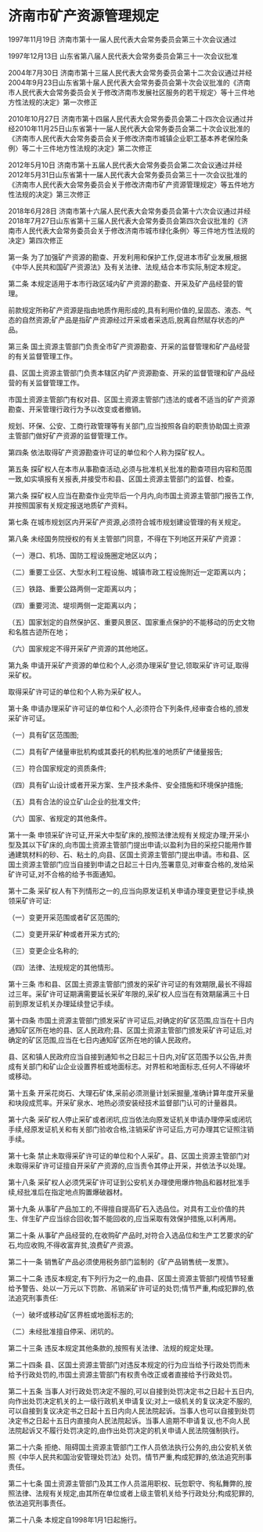 # 济南市矿产资源管理规定

1997年11月19日 济南市第十一届人民代表大会常务委员会第三十次会议通过

1997年12月13日 山东省第八届人民代表大会常务委员会第三十一次会议批准

2004年7月30日 济南市第十三届人民代表大会常务委员会第十二次会议通过并经2004年9月23日山东省第十届人民代表大会常务委员会第十次会议批准的《济南市人民代表大会常务委员会关于修改济南市发展社区服务的若干规定〉等十三件地方性法规的决定》第一次修正

2010年10月27日 济南市第十四届人民代表大会常务委员会第二十四次会议通过并经2010年11月25日山东省第十一届人民代表大会常务委员会第二十次会议批准的《济南市人民代表大会常务委员会关于修改济南市城镇企业职工基本养老保险条例〉等二十三件地方性法规的决定》第二次修正

2012年5月10日 济南市第十五届人民代表大会常务委员会第二次会议通过并经2012年5月31日山东省第十一届人民代表大会常务委员会第三十一次会议批准的《济南市人民代表大会常务委员会关于修改济南市矿产资源管理规定〉等五件地方性法规的决定》第三次修正

2018年6月28日 济南市第十六届人民代表大会常务委员会第十六次会议通过并经2018年7月27日山东省第十三届人民代表大会常务委员会第四次会议批准的《济南市人民代表大会常务委员会关于修改济南市城市绿化条例〉等三件地方性法规的决定》第四次修正



第一条 为了加强矿产资源的勘查、开发利用和保护工作,促进本市矿业发展,根据《中华人民共和国矿产资源法》及有关法律、法规,结合本市实际,制定本规定。

第二条 本规定适用于本市行政区域内矿产资源的勘查、开采及矿产品经营的管理。

前款规定所称矿产资源是指由地质作用形成的,具有利用价值的,呈固态、液态、气态的自然资源;矿产品是指矿产资源经过开采或者采选后,脱离自然赋存状态的产品。

第三条 国土资源主管部门负责全市矿产资源勘查、开采的监督管理和矿产品经营的有关监督管理工作。

县、区国土资源主管部门负责本辖区内矿产资源勘查、开采的监督管理和矿产品经营的有关监督管理工作。

市国土资源主管部门有权对县、区国土资源主管部门违法的或者不适当的矿产资源勘查、开采管理行政行为予以改变或者撤销。

规划、环保、公安、工商行政管理等有关部门,应当按照各自的职责协助国土资源主管部门做好矿产资源的监督管理工作。 

第四条 依法取得矿产资源勘查许可证的单位和个人称为探矿权人。

第五条 探矿权人在本市从事勘查活动,必须与批准机关批准的勘查项目内容和范围一致,如实填报有关报表,并接受市和县、区国土资源主管部门的监督、检查。

第六条 探矿权人应当在勘查作业完毕后一个月内,向市国土资源主管部门报告工作,并按照国家有关规定报送地质矿产资料。

第七条 在城市规划区内开采矿产资源,必须符合城市规划建设管理的有关规定。

第八条 未经国务院授权的有关主管部门同意，不得在下列地区开采矿产资源：

（一）港口、机场、国防工程设施圈定地区以内；

（二）重要工业区、大型水利工程设施、城镇市政工程设施附近一定距离以内；

（三）铁路、重要公路两侧一定距离以内；

（四）重要河流、堤坝两侧一定距离以内；

（五）国家划定的自然保护区、重要风景区、国家重点保护的不能移动的历史文物和名胜古迹所在地；

（六）国家规定不得开采矿产资源的其他地区。

第九条 申请开采矿产资源的单位和个人,必须办理采矿登记,领取采矿许可证,取得采矿权。

取得采矿许可证的单位和个人称为采矿权人。 

第十条 申请办理采矿许可证的单位和个人,必须符合下列条件,经审查合格的,颁发采矿许可证。

（一）具有矿区范围图;

（二）具有矿产储量审批机构或其委托的机构批准的地质矿产储量报告;

（三）符合国家规定的资质条件;

（四）具有矿山设计或者开采方案、生产技术条件、安全措施和环境保护措施;

（五）具有合法的设立矿山企业的批准文件;

（六）国家、省规定的其他条件。

第十一条 申领采矿许可证,开采大中型矿床的,按照法律法规有关规定办理;开采小型及其以下矿床的,向市国土资源主管部门提出申请;以盈利为目的采挖只能用作普通建筑材料的砂、石、粘土的,向县、区国土资源主管部门提出申请。市和县、区国土资源主管部门应当自接到申请之日起三十日内,签署意见,对审查合格的,发给采矿许可证,对不合格的给予书面通知。

第十二条 采矿权人有下列情形之一的,应当向原发证机关申请办理变更登记手续,换领采矿许可证:

（一）变更开采范围或者矿区范围的;

（二）变更开采矿种或者开采方式的;

（三）变更企业名称的;

（四）法律、法规规定的其他情形。

第十三条 市和县、区国土资源主管部门颁发的采矿许可证的有效期限,最长不得超过三年。采矿许可证期满需要延长采矿年限的,采矿权人应当在有效期届满三十日前到原发证机关办理延续登记手续。

第十四条 市国土资源主管部门颁发采矿许可证后,对确定的矿区范围,应当在十日内通知矿区所在地的县、区人民政府;县、区国土资源主管部门颁发采矿许可证后,对确定的矿区范围,应当在七日内通知矿区所在地的镇人民政府。

县、区和镇人民政府应当自接到通知书之日起三十日内,对矿区范围予以公告,并责成有关部门和矿山企业设置界桩或地面标志。对界桩和地面标志,任何人不得破坏或移动。

第十五条 开采花岗石、大理石矿体,采前必须测量计划采掘量,准确计算年度开采量和块段成荒率。开采矿泉水、地热必须安装经技术监督部门认可的计量器具。

第十六条 采矿权人停止采矿或者闭坑,应当依法向原发证机关申请办理停采或闭坑手续,经原发证机关和有关部门验收合格,注销采矿许可证后,方可办理其它证照注销手续。

第十七条 禁止未取得采矿许可证的单位和个人采矿。县、区国土资源主管部门对未取得采矿许可证擅自开采矿产资源的,应当责令其停止开采，并依法予以处理。

第十八条 采矿权人必须凭采矿许可证到公安机关办理使用爆炸物品和器材批准手续,经批准后在指定地点购置爆破器材。

第十九条 从事矿产品加工的,不得擅自提高矿石入选品位。对具有工业价值的共生、伴生矿产应当综合回收;暂不能回收的,应当采取有效保护措施,以利再用。

第二十条 从事矿产品经营的,在收购矿产品时,对符合入选品位和生产工艺要求的矿石,均应收购,不得收富弃贫,浪费矿产资源。

第二十一条 销售矿产品必须使用税务部门监制的《矿产品销售统一发票》。

第二十二条 违反本规定,有下列行为之一的,由县、区国土资源主管部门视情节轻重给予警告、处以一万元以下罚款、吊销采矿许可证的处罚;情节严重,构成犯罪的,依法追究刑事责任:

（一）破坏或移动矿区界桩或地面标志的;

（二）未经批准擅自停采、闭坑的。

第二十三条 违反本规定其他条款的,按照有关法律、法规的规定处理。

第二十四条 县、区国土资源主管部门对违反本规定的行为应当给予行政处罚而未给予行政处罚的,市国土资源主管部门有权责令改正或者直接给予行政处罚。

第二十五条 当事人对行政处罚决定不服的,可以自接到处罚决定书之日起十五日内,向作出处罚决定机关的上一级行政机关申请复议;对上一级机关的复议决定不服的,可以自接到复议决定书之日起十五日内向人民法院起诉。当事人也可以自接到处罚决定书之日起十五日内直接向人民法院起诉。当事人逾期不申请复议,也不向人民法院起诉又不履行处罚决定的,由作出处罚决定的机关申请人民法院强制执行。

第二十六条 拒绝、阻碍国土资源主管部门工作人员依法执行公务的,由公安机关依照《中华人民共和国治安管理处罚法》处罚。情节严重,构成犯罪的,依法追究刑事责任。

第二十七条 国土资源主管部门及其工作人员滥用职权、玩忽职守、徇私舞弊的,按照法律、法规有关规定,由其所在单位或者上级主管机关给予行政处分;构成犯罪的,依法追究刑事责任。

第二十八条 本规定自1998年1月1日起施行。